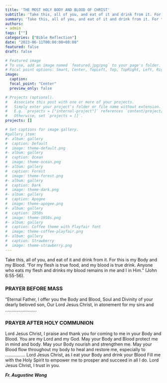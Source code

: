 ```yaml
---
title: 'THE MOST HOLY BODY AND BLOOD OF CHRIST'
subtitle: 'Take this, all of you, and eat of it and drink from it. For this is my Body and my Blood. “For my flesh is true food, and my blood is true drink. Anyone who eats my flesh and drinks my blood remains in me and I in Him.” (John 6:55-56).'
summary: 'Take this, all of you, and eat of it and drink from it. For this is my Body and my Blood. “For my flesh is true food, and my blood is true drink. Anyone who eats my flesh and drinks my blood remains in me and I in Him.” (John 6:55-56).'
authors:
- admin
tags: [""]
categories: ["Bible Reflection"]
date: "2023-06-11T00:00:00+08:00"
featured: false
draft: false

# Featured image
# To use, add an image named `featured.jpg/png` to your page's folder.
# Focal point options: Smart, Center, TopLeft, Top, TopRight, Left, Right, BottomLeft, Bottom, BottomRight
image:
  caption:
  focal_point: "Center"
  preview_only: false

# Projects (optional).
#   Associate this post with one or more of your projects.
#   Simply enter your project's folder or file name without extension.
#   E.g. `projects = ["internal-project"]` references `content/project/deep-learning/index.md`.
#   Otherwise, set `projects = []`.
projects: []

# Set captions for image gallery.
#gallery_item:
#- album: gallery
#  caption: Default
#  image: theme-default.png
#- album: gallery
#  caption: Ocean
#  image: theme-ocean.png
#- album: gallery
#  caption: Forest
#  image: theme-forest.png
#- album: gallery
#  caption: Dark
#  image: theme-dark.png
#- album: gallery
#  caption: Apogee
#  image: theme-apogee.png
#- album: gallery
#  caption: 1950s
#  image: theme-1950s.png
#- album: gallery
#  caption: Coffee theme with Playfair font
#  image: theme-coffee-playfair.png
#- album: gallery
#  caption: Strawberry
#  image: theme-strawberry.png
---
```

Take this, all of you, and eat of it and drink from it. For this is my Body and my Blood. “For my flesh is true food, and my blood is true drink. Anyone who eats my flesh and drinks my blood remains in me and I in Him.” (John 6:55-56).

### PRAYER BEFORE MASS
“Eternal Father, I offer you the Body and Blood, Soul and Divinity of your dearly
beloved son, Our Lord Jesus Christ, in atonement for my sins and .........................

### PRAYER AFTER HOLY COMMUNION
Lord Jesus Christ,
I praise and thank you for coming to me in your Body and Blood.
You are my Lord and my God.
May your Body and Blood protect me in mind and body.
May your Body nourish and strengthen me.
May your Blood flow throughout my body to heal and restore me, especially to ................
Lord Jesus Christ, as I eat your Body and drink your Blood
Fill me with the Holy Spirit to empower me to prosper and succeed in all I do.
Lord Jesus Christ, I trust in you.

___Fr. Augustine Wong___
